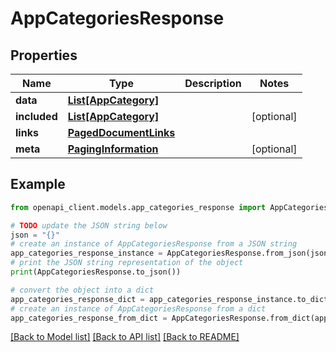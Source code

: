 # AppCategoriesResponse


## Properties

Name | Type | Description | Notes
------------ | ------------- | ------------- | -------------
**data** | [**List[AppCategory]**](AppCategory.md) |  | 
**included** | [**List[AppCategory]**](AppCategory.md) |  | [optional] 
**links** | [**PagedDocumentLinks**](PagedDocumentLinks.md) |  | 
**meta** | [**PagingInformation**](PagingInformation.md) |  | [optional] 

## Example

```python
from openapi_client.models.app_categories_response import AppCategoriesResponse

# TODO update the JSON string below
json = "{}"
# create an instance of AppCategoriesResponse from a JSON string
app_categories_response_instance = AppCategoriesResponse.from_json(json)
# print the JSON string representation of the object
print(AppCategoriesResponse.to_json())

# convert the object into a dict
app_categories_response_dict = app_categories_response_instance.to_dict()
# create an instance of AppCategoriesResponse from a dict
app_categories_response_from_dict = AppCategoriesResponse.from_dict(app_categories_response_dict)
```
[[Back to Model list]](../README.md#documentation-for-models) [[Back to API list]](../README.md#documentation-for-api-endpoints) [[Back to README]](../README.md)


